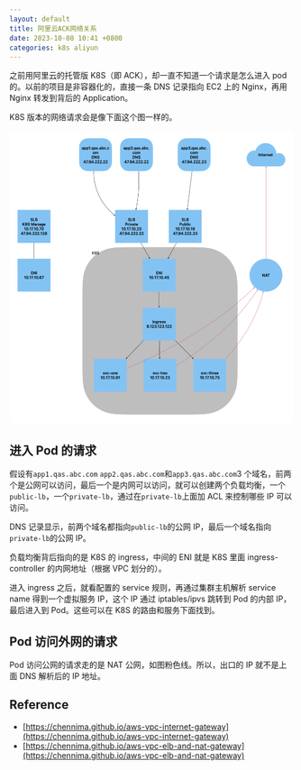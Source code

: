```yaml
---
layout: default
title: 阿里云ACK网络关系
date: 2023-10-08 10:41 +0800
categories: k8s aliyun
---
```


之前用阿里云的托管版 K8S（即 ACK），却一直不知道一个请求是怎么进入 pod 的。以前的项目是非容器化的，直接一条 DNS 记录指向 EC2 上的 Nginx，再用 Nginx 转发到背后的 Application。

K8S 版本的网络请求会是像下面这个图一样的。

![阿里云K8S](/images/aliyun-k8s.png)

## 进入 Pod 的请求

假设有`app1.qas.abc.com` `app2.qas.abc.com`和`app3.qas.abc.com`3 个域名，前两个是公网可以访问，最后一个是内网可以访问，就可以创建两个负载均衡，一个`public-lb`，一个`private-lb`，通过在`private-lb`上面加 ACL 来控制哪些 IP 可以访问。

DNS 记录显示，前两个域名都指向`public-lb`的公网 IP，最后一个域名指向`private-lb`的公网 IP。

负载均衡背后指向的是 K8S 的 ingress，中间的 ENI 就是 K8S 里面 ingress-controller 的内网地址（根据 VPC 划分的）。

进入 ingress 之后，就看配置的 service 规则，再通过集群主机解析 service name 得到一个虚拟服务 IP，这个 IP 通过 iptables/ipvs 跳转到 Pod 的内部 IP，最后进入到 Pod。这些可以在 K8S 的路由和服务下面找到。

## Pod 访问外网的请求

Pod 访问公网的请求走的是 NAT 公网，如图粉色线。所以，出口的 IP 就不是上面 DNS 解析后的 IP 地址。

## Reference

- [https://chennima.github.io/aws-vpc-internet-gateway](https://chennima.github.io/aws-vpc-internet-gateway)
- [https://chennima.github.io/aws-vpc-elb-and-nat-gateway](https://chennima.github.io/aws-vpc-elb-and-nat-gateway)
